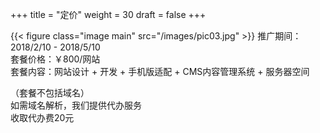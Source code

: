 +++
title = "定价"
weight = 30
draft = false
+++

{{< figure class="image main" src="/images/pic03.jpg" >}}
推广期间：2018/2/10 - 2018/5/10  
套餐价格：￥800/网站  
套餐内容：网站设计 + 开发 + 手机版适配 + CMS内容管理系统 + 服务器空间  
  
（套餐不包括域名）  
如需域名解析，我们提供代办服务  
收取代办费20元  